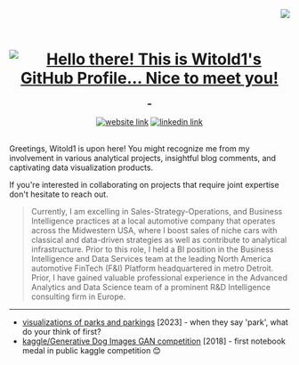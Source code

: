 <img align="right" src="https://visitor-badge.laobi.icu/badge?page_id=Witold1">
<h1 align="center">
  <a href="https://git.io/typing-svg"><img src="https://readme-typing-svg.herokuapp.com?lines=Hello+there!+;This+is+Witold1's+GitHub+Profile...;Nice+to+meet+you!&center=true&size=25&width=600" alt="Hello there! This is Witold1's GitHub Profile... Nice to meet you!" />
  </a>
</h1>

<div align="center">
  <a href="https://witold1.github.io/"><img alt="website link" src="https://img.shields.io/badge/W-Website_&_Blog-000?style=for-the-badge&link=https://witold1.github.io/"></a>
  <a href="https://www.linkedin.com/in/vital-yevtushenko/"><img alt="linkedin link" src="https://img.shields.io/badge/in-Linkedin-000?style=for-the-badge&link=https://www.linkedin.com/in/vital-yevtushenko/"></a>
</div>

<br>

Greetings, Witold1 is upon here! You might recognize me from my involvement in various analytical projects, insightful blog comments, and captivating data visualization products.

If you're interested in collaborating on projects that require joint expertise don't hesitate to reach out.

> Currently, I am excelling in Sales-Strategy-Operations, and Business Intelligence practices at a local automotive company that operates across the Midwestern USA, where I boost sales of niche cars with classical and data-driven strategies as well as contribute to analytical infrastructure. Prior to this role, I held a BI position in the Business Intelligence and Data Services team at the leading North America automotive FinTech (F&I) Platform headquartered in metro Detroit. Prior, I have gained valuable professional experience in the Advanced Analytics and Data Science team of a prominent R&D Intelligence consulting firm in Europe.

<hr>

* [visualizations of parks and parkings](https://github.com/Witold1/downtowns_parks_parkings) [2023] - when they say 'park', what do your think of first?
* [kaggle/Generative Dog Images GAN competition](https://www.kaggle.com/code/witold1/quick-data-explanation-and-eda) [2018] - first notebook medal in public kaggle competition 😊
